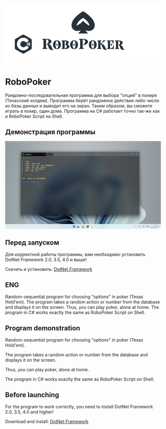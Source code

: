 <p align="center"><img src=".github/img/logo-new.png"></p>

# RoboPoker

Рандомно-последовательная программа для выбора "опций" в покере (Техасский холдем).
Программа берёт рандомное действие либо число из базы данных и выводит его на экран.
Таким образом, вы сможете играть в покер, один дома.
Программа на C# работает точно так-же как и RoboPoker Script на Shell.

## Демонстрация программы

<p align="center"><img src=".github/img/terminal.png"></p>

## Перед запуском

<p>Для корректной работы программы, вам необходимо установить DotNet Framework 2.0, 3.5, 4.0 и выше!</p>

Скачать и установить: [DotNet Framework](https://dotnet.microsoft.com/en-us/download/dotnet-framework)

## ENG

Random-sequential program for choosing "options" in poker (Texas Hold'em).
The program takes a random action or number from the database and displays it on the screen.
Thus, you can play poker, alone at home.
The program in C# works exactly the same as RoboPoker Script on Shell.

## Program demonstration

<p>Random-sequential program for choosing "options" in poker (Texas Hold'em).</p>
<p>The program takes a random action or number from the database and displays it on the screen.</p>
<p>Thus, you can play poker, alone at home.</p>
<p>The program in C# works exactly the same as RoboPoker Script on Shell.</p>

## Before launching

<p>For the program to work correctly, you need to install DotNet Framework 2.0, 3.5, 4.0 and higher!</p>

Download and install: [DotNet Framework](https://dotnet.microsoft.com/en-us/download/dotnet-framework)
